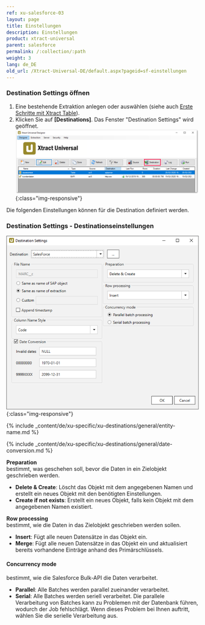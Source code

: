 ```yaml
---
ref: xu-salesforce-03
layout: page
title: Einstellungen
description: Einstellungen
product: xtract-universal
parent: salesforce
permalink: /:collection/:path
weight: 3
lang: de_DE
old_url: /Xtract-Universal-DE/default.aspx?pageid=sf-einstellungen
---
```


### Destination Settings öffnen

1. Eine bestehende Extraktion anlegen oder auswählen (siehe auch [Erste Schritte mit Xtract Table](../../erste-schritte-mit-table/eine-neue-extraktion-anlegen)).
2. Klicken Sie auf **[Destinations]**. Das Fenster "Destination Settings" wird geöffnet.
![Destination-settings](/img/content/xu/xu_designer_destination.png){:class="img-responsive"}

Die folgenden Einstellungen können für die Destination definiert werden. 
  
### Destination Settings - Destinationseinstellungen
![sf-destination-settings3](/img/content/sf-destination-settings3.PNG){:class="img-responsive"}

{% include _content/de/xu-specific/xu-destinations/general/entity-name.md %}

{% include _content/de/xu-specific/xu-destinations/general/date-conversion.md %}

**Preparation**<br>
bestimmt, was geschehen soll, bevor die Daten in ein Zielobjekt geschrieben werden.
- **Delete & Create**: Löscht das Objekt mit dem angegebenen Namen und erstellt ein neues Objekt mit den benötigten Einstellungen.
- **Create if not exists**: Erstellt ein neues Objekt, falls kein Objekt mit dem angegebenen Namen existiert.

**Row processing**<br>
bestimmt, wie die Daten in das Zielobjekt geschrieben werden sollen.
- **Insert**: Fügt alle neuen Datensätze in das Objekt ein.
- **Merge**: Fügt alle neuen Datensätze in das Objekt ein und aktualisiert bereits vorhandene Einträge anhand des Primärschlüssels.

#### Concurrency mode

bestimmt, wie die Salesforce Bulk-API die Daten verarbeitet.
- **Parallel**: Alle Batches werden parallel zueinander verarbeitet.
- **Serial**: Alle Batches werden seriell verarbeitet.
Die parallele Verarbeitung von Batches kann zu Problemen mit der Datenbank führen, wodurch der Job fehlschlägt. Wenn dieses Problem bei Ihnen auftritt, wählen Sie die serielle Verarbeitung aus.



